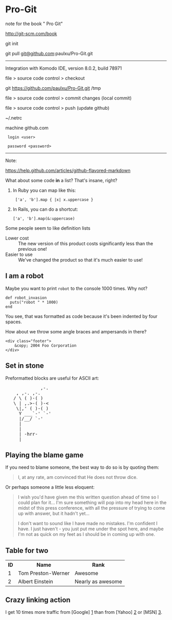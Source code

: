 Pro-Git
=======

note for the book " Pro Git"

http://git-scm.com/book

git init  

git pull git@github.com:paulxu/Pro-Git.git

-----
Integration with Komodo IDE, version 8.0.2, build 78971

file > source code control > checkout

git
https://github.com/paulxu/Pro-Git.git
/tmp

file > source code control > commit changes (local commit)

file > source code control > push (update github)

~/.netrc

machine github.com

     login <user>
    
     password <password>
    
-----
Note:

https://help.github.com/articles/github-flavored-markdown





What about some code **in** a list? That's insane, right?

1. In Ruby you can map like this:

        ['a', 'b'].map { |x| x.uppercase }

2. In Rails, you can do a shortcut:

       ['a', 'b'].map(&:uppercase)

Some people seem to like definition lists

<dl>
  <dt>Lower cost</dt>
  <dd>The new version of this product costs significantly less than the previous one!</dd>
  <dt>Easier to use</dt>
  <dd>We've changed the product so that it's much easier to use!</dd>
</dl>

I am a robot
------------

Maybe you want to print `robot` to the console 1000 times. Why not?

    def robot_invasion
      puts("robot " * 1000)
    end

You see, that was formatted as code because it's been indented by four spaces.

How about we throw some angle braces and ampersands in there?

    <div class="footer">
        &copy; 2004 Foo Corporation
    </div>

Set in stone
------------

Preformatted blocks are useful for ASCII art:

<pre>
             ,-.
    , ,-. ,-.
   / \ ( )-( )
   \ | ,.>-( )-<
    \|,' ( )-( )
     Y ___`-' `-'
     |/__/ `-'
     |
     |
     | -hrr-
  ___|_____________
</pre>

Playing the blame game
----------------------

If you need to blame someone, the best way to do so is by quoting them:

> I, at any rate, am convinced that He does not throw dice.

Or perhaps someone a little less eloquent:

> I wish you'd have given me this written question ahead of time so I
> could plan for it... I'm sure something will pop into my head here in
> the midst of this press conference, with all the pressure of trying to
> come up with answer, but it hadn't yet...
>
> I don't want to sound like
> I have made no mistakes. I'm confident I have. I just haven't - you
> just put me under the spot here, and maybe I'm not as quick on my feet
> as I should be in coming up with one.

Table for two
-------------

<table>
  <tr>
    <th>ID</th><th>Name</th><th>Rank</th>
  </tr>
  <tr>
    <td>1</td><td>Tom Preston-Werner</td><td>Awesome</td>
  </tr>
  <tr>
    <td>2</td><td>Albert Einstein</td><td>Nearly as awesome</td>
  </tr>
</table>

Crazy linking action
--------------------

I get 10 times more traffic from [Google] [1] than from
[Yahoo] [2] or [MSN] [3].

  [1]: http://google.com/ "Google"
  [2]: http://search.yahoo.com/ "Yahoo Search"
  [3]: http://search.msn.com/ "MSN Search"